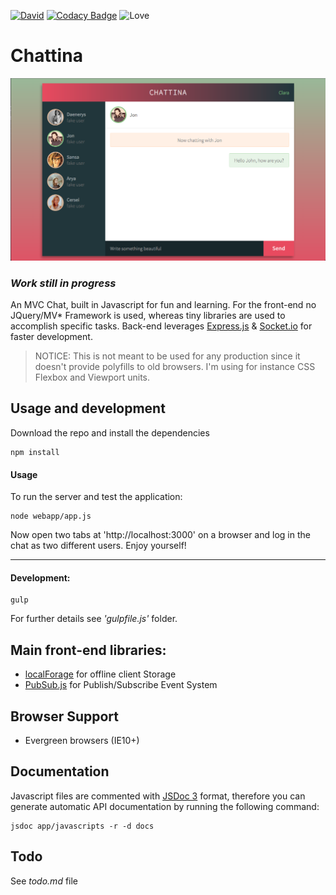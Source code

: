 [![David](https://david-dm.org/jiayihu/chattina.svg)](https://david-dm.org/jiayihu/chattina.svg)
[![Codacy Badge](https://api.codacy.com/project/badge/grade/32903457402d47f2bb1fc5d544701458)](https://www.codacy.com/app/steph-jiayi/chattina)
![Love](https://img.shields.io/badge/Made%20with-%E2%99%A5-red.svg)

# Chattina

![screenshot](https://raw.githubusercontent.com/jiayihu/chattina/master/screenshot.png)

### *Work still in progress*

An MVC Chat, built in Javascript for fun and learning.
For the front-end no JQuery/MV* Framework is used, whereas tiny libraries are used to accomplish specific tasks.
Back-end leverages [Express.js](http://expressjs.com/) & [Socket.io](http://socket.io/) for faster development.

>NOTICE: This is not meant to be used for any production since it doesn't provide polyfills to old browsers. I'm using for instance CSS Flexbox and Viewport units.

## Usage and development

Download the repo and install the dependencies
```
npm install
```
#### Usage
To run the server and test the application:
```
node webapp/app.js
```
Now open two tabs at 'http://localhost:3000' on a browser and log in the chat as two different users. Enjoy yourself!
***
#### Development:
```
gulp
```
For further details see *'gulpfile.js'* folder.

## Main front-end libraries:
 - [localForage](https://github.com/mozilla/localForage) for offline client Storage
 - [PubSub.js](https://github.com/mroderick/PubSubJS) for Publish/Subscribe Event System

## Browser Support
 - Evergreen browsers (IE10+)

## Documentation

Javascript files are commented with [JSDoc 3](https://github.com/jsdoc3/jsdoc) format, therefore you can generate automatic API documentation by running the following command:
```
jsdoc app/javascripts -r -d docs
```

## Todo

See *todo.md* file
